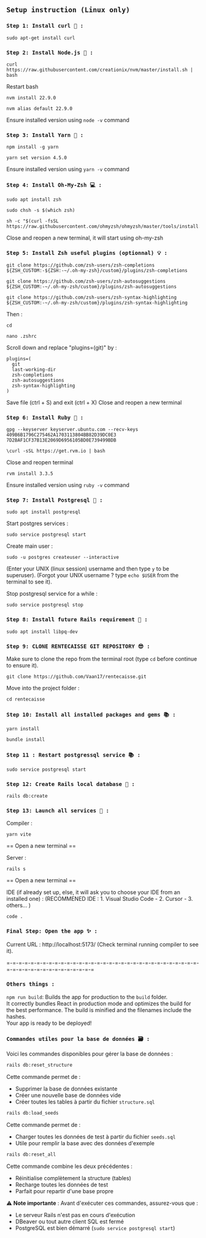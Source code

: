 ## `Setup instruction (Linux only)`


### `Step 1: Install curl 💾 :`
```
sudo apt-get install curl
```

### `Step 2: Install Node.js 💾 :`
```
curl https://raw.githubusercontent.com/creationix/nvm/master/install.sh | bash
```
Restart bash
```
nvm install 22.9.0
```
```
nvm alias default 22.9.0
```

Ensure installed version using `node -v` command

### `Step 3: Install Yarn 💾 :`
```
npm install -g yarn
```
```
yarn set version 4.5.0
```

Ensure installed version using `yarn -v` command

### `Step 4: Install Oh-My-Zsh 💻 :`
```
sudo apt install zsh
```
```
sudo chsh -s $(which zsh)
```
```
sh -c "$(curl -fsSL https://raw.githubusercontent.com/ohmyzsh/ohmyzsh/master/tools/install.sh)"
```

Close and reopen a new terminal, it will start using oh-my-zsh

### `Step 5: Install Zsh useful plugins (optionnal) 💡 :`
```
git clone https://github.com/zsh-users/zsh-completions ${ZSH_CUSTOM:-${ZSH:-~/.oh-my-zsh}/custom}/plugins/zsh-completions
```
```
git clone https://github.com/zsh-users/zsh-autosuggestions ${ZSH_CUSTOM:-~/.oh-my-zsh/custom}/plugins/zsh-autosuggestions
```
```
git clone https://github.com/zsh-users/zsh-syntax-highlighting ${ZSH_CUSTOM:-~/.oh-my-zsh/custom}/plugins/zsh-syntax-highlighting
```

Then :

```
cd
```
```
nano .zshrc
```

Scroll down and replace "plugins=(git)" by :

```
plugins=(
  git
  last-working-dir
  zsh-completions
  zsh-autosuggestions
  zsh-syntax-highlighting
)
```

Save file (ctrl + S) and exit (ctrl + X)
Close and reopen a new terminal

### `Step 6: Install Ruby 💎 :`
```
gpg --keyserver keyserver.ubuntu.com --recv-keys 409B6B1796C275462A1703113804BB82D39DC0E3 7D2BAF1CF37B13E2069D6956105BD0E739499BDB
```
```
\curl -sSL https://get.rvm.io | bash
```

Close and reopen terminal

```
rvm install 3.3.5
```

Ensure installed version using ```ruby -v``` command


### `Step 7: Install Postgresql 🐘 :`
```
sudo apt install postgresql
```

Start postgres services :
```
sudo service postgresql start
```

Create main user :
```
sudo -u postgres createuser --interactive
```
(Enter your UNIX (linux session) username and then type `y` to be superuser).
(Forgot your UNIX username ? type `echo $USER` from the terminal to see it).

Stop postgresql service for a while :
```
sudo service postgresql stop
```

### `Step 8: Install future Rails requirement 💎 :`
```
sudo apt install libpq-dev
```

### `Step 9: CLONE RENTECAISSE GIT REPOSITORY 😎 :`
Make sure to clone the repo from the terminal root (type `cd` before continue to ensure it).
```
git clone https://github.com/Vaan17/rentecaisse.git
```

Move into the project folder :
```
cd rentecaisse
```

### `Step 10: Install all installed packages and gems 📚 :`
```
yarn install
```
```
bundle install
```
### `Step 11 : Restart postgressql service 📚 :`
```
sudo service postgresql start
```


### `Step 12: Create Rails local database 💾 :`
```
rails db:create
```

### `Step 13: Launch all services 🌠 :`

Compiler :
```
yarn vite
```

== Open a new terminal ==

Server :
```
rails s
```

== Open a new terminal ==

IDE (if already set up, else, it will ask you to choose your IDE from an installed one) :
(RECOMMENED IDE : 1. Visual Studio Code - 2. Cursor - 3. others... )
```
code .
```

### `Final Step: Open the app ✨ :`

Current URL : http://localhost:5173/ (Check terminal running compiler to see it).

=-=-=-=-=-=-=-=-=-=-=-=-=-=-=-=-=-=-=-=-=-=-=-=-=-=-=-=-=-=-=-=-=-=-=-=-=-=-=-=-=-=-=-=-=-=-=

### `Others things :`
`npm run build`: Builds the app for production to the `build` folder.\
It correctly bundles React in production mode and optimizes the build for the best performance.
The build is minified and the filenames include the hashes.\
Your app is ready to be deployed!

### `Commandes utiles pour la base de données 🗃️ :`

Voici les commandes disponibles pour gérer la base de données :

```bash
rails db:reset_structure
```
Cette commande permet de :
- Supprimer la base de données existante
- Créer une nouvelle base de données vide
- Créer toutes les tables à partir du fichier `structure.sql`

```bash
rails db:load_seeds
```
Cette commande permet de :
- Charger toutes les données de test à partir du fichier `seeds.sql`
- Utile pour remplir la base avec des données d'exemple

```bash
rails db:reset_all
```
Cette commande combine les deux précédentes :
- Réinitialise complètement la structure (tables)
- Recharge toutes les données de test
- Parfait pour repartir d'une base propre

⚠️ **Note importante** : Avant d'exécuter ces commandes, assurez-vous que :
- Le serveur Rails n'est pas en cours d'exécution
- DBeaver ou tout autre client SQL est fermé
- PostgreSQL est bien démarré (`sudo service postgresql start`)
